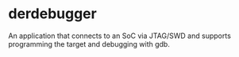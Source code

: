 derdebugger
===========

An application that connects to an SoC via JTAG/SWD and supports programming the target and debugging with gdb.
